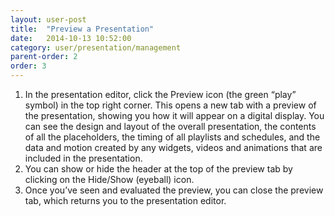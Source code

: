```yaml
---
layout: user-post
title:  "Preview a Presentation"
date:   2014-10-13 10:52:00
category: user/presentation/management
parent-order: 2
order: 3
---
```


 

1. In the presentation editor, click the Preview icon (the green “play” symbol) in the top right corner.  This opens a new tab with a preview of the presentation, showing you how it will appear on a digital display.  You can see the design and layout of the overall presentation, the contents of all the placeholders, the timing of all playlists and schedules, and the data and motion created by any widgets, videos and animations that are included in the presentation.
2. You can show or hide the header at the top of the preview tab by clicking on the Hide/Show (eyeball) icon.
3. Once you’ve seen and  evaluated the preview, you can close the preview tab, which returns you to the presentation editor.
